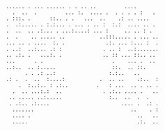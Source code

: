 ```
...... . ... ...... . . .. ..         ....       
  .  ..  .         ... :.  .... .  . . . . :   . 
. :::. .      ::.. . .   ...  ..    .: .. ....   
.  .:..... . :.:... . ... . .. :  :.:  .... .. . 
.  ..  .. .:... . ...:....: ... :     .. .. : .  
.  .    .. ..... ..           ..:::..... . ... ..
... .. . ....  :. .             .:. ... :... :  .
. ..:  ..:... .: :             . .. :  ..:.......
.. .:. .   ...:. .             .. :: ... ::.. .. 
...      . .                      .    ... .  .. 
..:..  .. :.....                  ::.  .. ::.    
      . . .: ..:                 :.:..   ..      
.: .  .  ..  :....:           .  .. ..    .:..  :
    .  :..:.. : .:..         .   : ...  .. . .. .
  .  .. ...:.:  ..             . .:.. .... .   ..
 .. ..... ..:.....               :..  ..  .  .   
 . .:.. .:....                       .... .  .: .
  .......                               ..    . :
  .... .                                  ..   ..
  .....                                   .:.  ..
```

<!--
**ondrejmisak/ondrejmisak** is a ✨ _special_ ✨ repository because its `README.md` (this file) appears on your GitHub profile.

Here are some ideas to get you started:

- 🔭 I’m currently working on ...
- 🌱 I’m currently learning ...
- 👯 I’m looking to collaborate on ...
- 🤔 I’m looking for help with ...
- 💬 Ask me about ...
- 📫 How to reach me: ...
- 😄 Pronouns: ...
- ⚡ Fun fact: ...
-->

